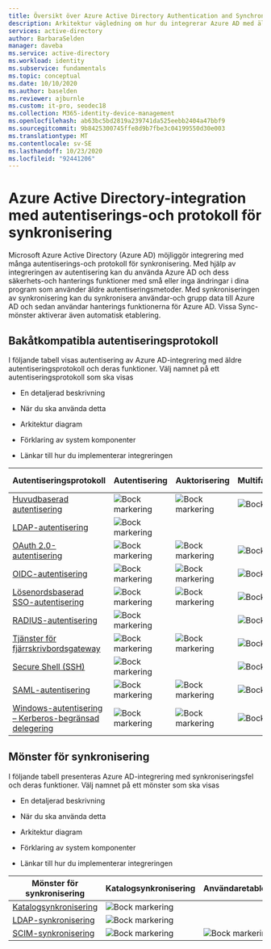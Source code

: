 ```yaml
---
title: Översikt över Azure Active Directory Authentication and Synchronization Protocol
description: Arkitektur vägledning om hur du integrerar Azure AD med äldre autentiseringsprotokoll och Sync-mönster
services: active-directory
author: BarbaraSelden
manager: daveba
ms.service: active-directory
ms.workload: identity
ms.subservice: fundamentals
ms.topic: conceptual
ms.date: 10/10/2020
ms.author: baselden
ms.reviewer: ajburnle
ms.custom: it-pro, seodec18
ms.collection: M365-identity-device-management
ms.openlocfilehash: ab63bc5bd2819a239741da525eebb2404a47bbf9
ms.sourcegitcommit: 9b8425300745ffe8d9b7fbe3c04199550d30e003
ms.translationtype: MT
ms.contentlocale: sv-SE
ms.lasthandoff: 10/23/2020
ms.locfileid: "92441206"
---
```

# <a name="azure-active-directory-integrations-with-authentication-and-synchronization-protocols"></a>Azure Active Directory-integration med autentiserings-och protokoll för synkronisering

Microsoft Azure Active Directory (Azure AD) möjliggör integrering med många autentiserings-och protokoll för synkronisering. Med hjälp av integreringen av autentisering kan du använda Azure AD och dess säkerhets-och hanterings funktioner med små eller inga ändringar i dina program som använder äldre autentiseringsmetoder. Med synkroniseringen av synkronisering kan du synkronisera användar-och grupp data till Azure AD och sedan användar hanterings funktionerna för Azure AD. Vissa Sync-mönster aktiverar även automatisk etablering.

## <a name="legacy-authentication-protocols"></a>Bakåtkompatibla autentiseringsprotokoll

I följande tabell visas autentisering av Azure AD-integrering med äldre autentiseringsprotokoll och deras funktioner. Välj namnet på ett autentiseringsprotokoll som ska visas

* En detaljerad beskrivning

* När du ska använda detta

* Arkitektur diagram

* Förklaring av system komponenter

* Länkar till hur du implementerar integreringen

 

| Autentiseringsprotokoll| Autentisering| Auktorisering| Multifaktorautentisering| Villkorlig åtkomst |
| - |- | - | - | - |
| [Huvudbaserad autentisering](auth-header-based.md)|![Bock markering](./media/authentication-patterns/check.png)| ![Bock markering](./media/authentication-patterns/check.png)| ![Bock markering](./media/authentication-patterns/check.png)| ![Bock markering](./media/authentication-patterns/check.png) |
| [LDAP-autentisering](auth-ldap.md)| ![Bock markering](./media/authentication-patterns/check.png)| | |  |
| [OAuth 2.0-autentisering](auth-oauth2.md)| ![Bock markering](./media/authentication-patterns/check.png)| ![Bock markering](./media/authentication-patterns/check.png)| ![Bock markering](./media/authentication-patterns/check.png)| ![Bock markering](./media/authentication-patterns/check.png) |
| [OIDC-autentisering](auth-oidc.md)| ![Bock markering](./media/authentication-patterns/check.png)| ![Bock markering](./media/authentication-patterns/check.png)| ![Bock markering](./media/authentication-patterns/check.png)| ![Bock markering](./media/authentication-patterns/check.png) |
| [Lösenordsbaserad SSO-autentisering](auth-password-based-sso.md )| ![Bock markering](./media/authentication-patterns/check.png)| ![Bock markering](./media/authentication-patterns/check.png)| ![Bock markering](./media/authentication-patterns/check.png)| ![Bock markering](./media/authentication-patterns/check.png) |
| [RADIUS-autentisering]( auth-radius.md)| ![Bock markering](./media/authentication-patterns/check.png)| | ![Bock markering](./media/authentication-patterns/check.png)| ![Bock markering](./media/authentication-patterns/check.png) |
| [Tjänster för fjärrskrivbordsgateway](auth-remote-desktop-gateway.md)| ![Bock markering](./media/authentication-patterns/check.png)| ![Bock markering](./media/authentication-patterns/check.png)| ![Bock markering](./media/authentication-patterns/check.png)| ![Bock markering](./media/authentication-patterns/check.png) |
| [Secure Shell (SSH)](auth-ssh.md) |  ![Bock markering](./media/authentication-patterns/check.png)| | ![Bock markering](./media/authentication-patterns/check.png)| ![Bock markering](./media/authentication-patterns/check.png) |
| [SAML-autentisering](auth-saml.md)| ![Bock markering](./media/authentication-patterns/check.png)| ![Bock markering](./media/authentication-patterns/check.png)| ![Bock markering](./media/authentication-patterns/check.png)| ![Bock markering](./media/authentication-patterns/check.png) |
| [Windows-autentisering – Kerberos-begränsad delegering](auth-kcd.md)| ![Bock markering](./media/authentication-patterns/check.png)| ![Bock markering](./media/authentication-patterns/check.png)| ![Bock markering](./media/authentication-patterns/check.png)| ![Bock markering](./media/authentication-patterns/check.png) |


 
## <a name="synchronization-patterns"></a>Mönster för synkronisering

I följande tabell presenteras Azure AD-integrering med synkroniseringsfel och deras funktioner. Välj namnet på ett mönster som ska visas

* En detaljerad beskrivning

* När du ska använda detta

* Arkitektur diagram

* Förklaring av system komponenter

* Länkar till hur du implementerar integreringen



| Mönster för synkronisering| Katalogsynkronisering| Användaretablering |
| - | - | - |
| [Katalogsynkronisering](sync-directory.md)| ![Bock markering](./media/authentication-patterns/check.png)|  |
| [LDAP-synkronisering](sync-ldap.md)| ![Bock markering](./media/authentication-patterns/check.png)|  |
| [SCIM-synkronisering](sync-scim.md)| ![Bock markering](./media/authentication-patterns/check.png)| ![Bock markering](./media/authentication-patterns/check.png) |


